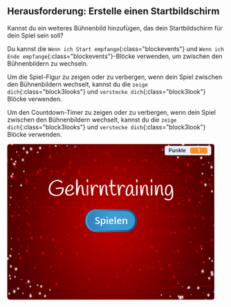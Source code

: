 ## Herausforderung: Erstelle einen Startbildschirm

Kannst du ein weiteres Bühnenbild hinzufügen, das dein Startbildschirm für dein Spiel sein soll?

Du kannst die `Wenn ich Start empfange`{:class="blockevents"} und `Wenn ich Ende empfange`{:class="blockevents"}-Blöcke verwenden, um zwischen den Bühnenbildern zu wechseln.

Um die Spiel-Figur zu zeigen oder zu verbergen, wenn dein Spiel zwischen den Bühnenbildern wechselt, kannst du die `zeige dich`{:class="block3looks"} und `verstecke dich`{:class="block3look"} Blöcke verwenden.

Um den Countdown-Timer zu zeigen oder zu verbergen, wenn dein Spiel zwischen den Bühnenbildern wechselt, kannst du die `zeige dich`{:class="block3looks"} und `verstecke dich`{:class="block3look"} Blöcke verwenden.

![Startbildschirm](images/brain-startscreen.png)